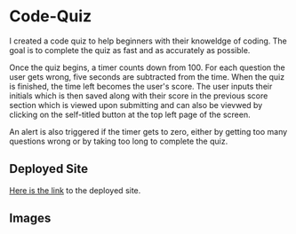 # Code-Quiz
I created a code quiz to help beginners with their knoweldge of coding. The goal is to complete the quiz as fast and as accurately as possible.

Once the quiz begins, a timer counts down from 100. For each question the user gets wrong, five seconds are subtracted from the time. When the quiz is finished, the time left becomes the user's score. The user inputs their initials which is then saved along with their score in the previous score section which is viewed upon submitting and can also be vievwed by clicking on the self-titled button at the top left page of the screen.

An alert is also triggered if the timer gets to zero, either by getting too many questions wrong or by taking too long to complete the quiz.

## Deployed Site
[Here is the link]() to the deployed site.

## Images
